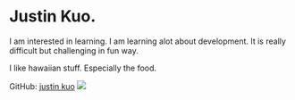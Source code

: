 # Justin Kuo. 
I am interested in learning. 
I am learning alot about development. It is really difficult but challenging in fun way. 

I like hawaiian stuff. Especially the food. 

GitHub: [justin kuo](https://github.com/justinuh)
![](https://fbcdn-sphotos-e-a.akamaihd.net/hphotos-ak-ash2/v/t1.0-9/1069794_10201457346226542_1659491954_n.jpg?oh=e5490b909252f50c63fa9fdffb8c41c3&oe=55AC4B45&__gda__=1437985841_4726434d9f3d5738a71193d6d3e824b2)
